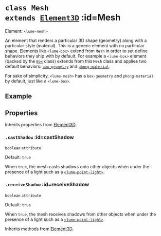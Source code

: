 
# <code>class <b>Mesh</b> extends [Element3D](../core/Element3D.md)</code> :id=Mesh

Element: `<lume-mesh>`

An element that renders a particular 3D shape (geometry) along with a
particular style (material). This is a generic element with no particular
shape. Elements like `<lume-box>` extend from `Mesh` in order to set define
behaviors they ship with by default. For example a `<lume-box>` element
(backed by the [`Box`](./Box) class) extends from this `Mesh` class and
applies two default behaviors:
[`box-geometry`](../behaviors/mesh-behaviors/geometries/BoxGeometryBehavior)
and
[`phong-material`](../behaviors/mesh-behaviors/materials/PhongMaterialBehavior).

For sake of simplicity, `<lume-mesh>` has a `box-geometry` and
`phong-material` by default, just like a `<lume-box>`.

## Example

<div id="example"></div>

<script type="application/javascript">
  new Vue({
    el: '#example',
    template: '<live-code :template="code" mode="html>iframe" :debounce="200" />',
    data: { code: meshExample() },
  })
</script>

## Properties

Inherits properties from [Element3D](../core/Element3D.md).


### <code>.<b>castShadow</b></code> :id=castShadow

`boolean` `attribute`

Default: `true`

When `true`, the mesh casts shadows onto other objects when under the
presence of a light such as a
[`<lume-point-light>`](../lights/PointLight).
        


### <code>.<b>receiveShadow</b></code> :id=receiveShadow

`boolean` `attribute`

Default: `true`

When `true`, the mesh receives shadows from other objects when under the
presence of a light such as a
[`<lume-point-light>`](../lights/PointLight).
        



Inherits methods from [Element3D](../core/Element3D.md).


        